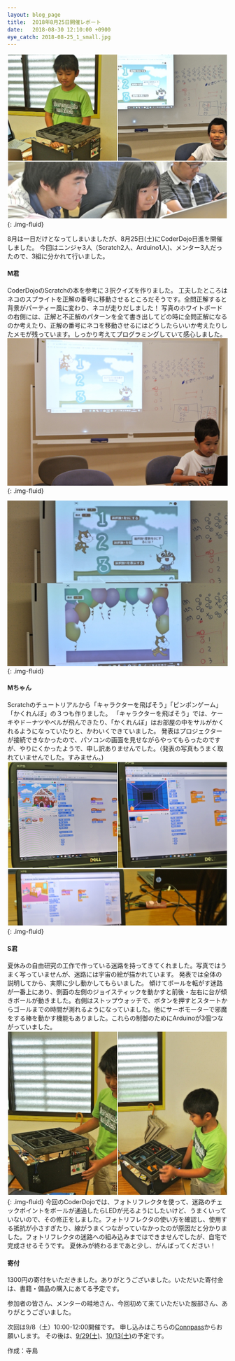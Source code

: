 ```yaml
---
layout: blog_page
title:  2018年8月25日開催レポート
date:   2018-08-30 12:10:00 +0900
eye_catch: 2018-08-25_1_small.jpg
---
```

![2018年8月25日参加者](/assets/img/2018-08-25_1.jpg){: .img-fluid}

8月は一日だけとなってしまいましたが、8月25日(土)にCoderDojo日進を開催しました。
今回はニンジャ3人（Scratch2人、Arduino1人)、メンター3人だったので、3組に分かれて行いました。

#### M君
CoderDojoのScratchの本を参考に３択クイズを作りました。
工夫したところはネコのスプライトを正解の番号に移動させるところだそうです。全問正解すると背景がパーティー風に変わり、ネコが走りだしました！
写真のホワイトボードの右側には、正解と不正解のパターンを全て書き出してどの時に全問正解になるのか考えたり、正解の番号にネコを移動させるにはどうしたらいいか考えたりしたメモが残っています。しっかり考えてプログラミングしていて感心しました。
![発表中](/assets/img/2018-08-25_3.jpg){: .img-fluid}

![発表時の画面](/assets/img/2018-08-25_4.jpg){: .img-fluid}

#### Mちゃん
Scratchのチュートリアルから「キャラクターを飛ばそう」「ピンポンゲーム」「かくれんぼ」の３つも作りました。
「キャラクターを飛ばそう」では、ケーキやドーナツやベルが飛んできたり、「かくれんぼ」はお部屋の中をサルがかくれるようになっていたりと、かわいくできていました。
発表はプロジェクターが接続できなかったので、パソコンの画面を見せながらやってもらったのですが、やりにくかったようで、申し訳ありませんでした。（発表の写真もうまく取れていませんでした。すみません。)
![チュートリアルの作品](/assets/img/2018-08-25_2.jpg){: .img-fluid}

#### S君
夏休みの自由研究の工作で作っている迷路を持ってきてくれました。写真ではうまく写っていませんが、迷路には宇宙の絵が描かれています。
発表では全体の説明してから、実際に少し動かしてもらいました。
傾けてボールを転がす迷路が一番上にあり、側面の左側のジョイスティックを動かすと前後・左右に台が傾きボールが動きました。右側はストップウォッチで、ボタンを押すとスタートからゴールまでの時間が測れるようになっていました。他にサーボモーターで邪魔をする棒を動かす機能もありました。これらの制御のためにArduinoが3個つながっていました。
![Arduinoで動かす迷路](/assets/img/2018-08-25_5.jpg){: .img-fluid}
今回のCoderDojoでは、フォトリフレクタを使って、迷路のチェックポイントをボールが通過したらLEDが光るようにしたいけど、うまくいっていないので、その修正をしました。フォトリフレクタの使い方を確認し、使用する抵抗が小さすぎたり、線がうまくつながっていなかったのが原因だと分かりました。フォトリフレクタの迷路への組み込みまではできませんでしたが、自宅で完成させるそうです。
夏休みが終わるまであと少し、がんばってください！


#### 寄付
1300円の寄付をいただきました。ありがとうございました。いただいた寄付金は、書籍・備品の購入にあてる予定です。


参加者の皆さん、メンターの畦地さん、今回初めて来ていただいた服部さん、ありがとうございました。

次回は9/8（土）10:00-12:00開催です。
申し込みはこちらの[Connpass](https://coderdojo-nisshin.connpass.com/event/94575/)からお願いします。
その後は、[9/29(土)](https://coderdojo-nisshin.connpass.com/event/94576/)、[10/13(土)](https://coderdojo-nisshin.connpass.com/event/99615/)の予定です。


作成：寺島
